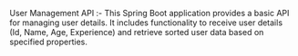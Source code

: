 User Management API :-
This Spring Boot application provides a basic API for managing user details. 
It includes functionality to receive user details (Id, Name, Age, Experience) 
and retrieve sorted user data based on specified properties.
